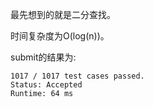 最先想到的就是二分查找。

时间复杂度为O(log(n))。

submit的结果为:
```
1017 / 1017 test cases passed.
Status: Accepted
Runtime: 64 ms
```
